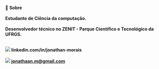 📝 <b>Sobre<b><br><br>
Estudante de Ciência da computação.<br><br>
Desenvolvedor técnico no ZENIT - Parque Científico e Tecnológico da UFRGS.<br><br>

<img src="https://img.shields.io/badge/LinkedIn-0077B5?style=for-the-badge&logo=linkedin&logoColor=white" /> linkedin.com/in/jonathan-morais<br><br>
<img src="https://img.shields.io/badge/Gmail-D14836?style=for-the-badge&logo=gmail&logoColor=white" /> jonathaan.m@gmail.com

